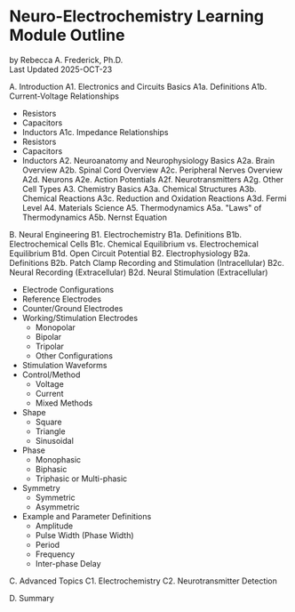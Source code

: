 # **Neuro-Electrochemistry Learning Module Outline**
by Rebecca A. Frederick, Ph.D. <br /> Last Updated 2025-OCT-23

A. Introduction
A1. Electronics and Circuits Basics
A1a. Definitions
A1b. Current-Voltage Relationships
- Resistors
- Capacitors
- Inductors
A1c. Impedance Relationships
- Resistors
- Capacitors
- Inductors
A2. Neuroanatomy and Neurophysiology Basics
A2a. Brain Overview
A2b. Spinal Cord Overview
A2c. Peripheral Nerves Overview
A2d. Neurons
A2e. Action Potentials
A2f. Neurotransmitters
A2g. Other Cell Types
A3. Chemistry Basics
A3a. Chemical Structures
A3b. Chemical Reactions
A3c. Reduction and Oxidation Reactions
A3d. Fermi Level
A4. Materials Science
A5. Thermodynamics
A5a. "Laws" of Thermodynamics
A5b. Nernst Equation

B. Neural Engineering
B1. Electrochemistry
B1a. Definitions
B1b. Electrochemical Cells
B1c. Chemical Equilibrium vs. Electrochemical Equilibrium
B1d. Open Circuit Potential
B2. Electrophysiology
B2a. Definitions
B2b. Patch Clamp Recording and Stimulation (Intracellular)
B2c. Neural Recording (Extracellular)
B2d. Neural Stimulation (Extracellular)
- Electrode Configurations
- Reference Electrodes
- Counter/Ground Electrodes
- Working/Stimulation Electrodes
  - Monopolar
  - Bipolar
  - Tripolar
  - Other Configurations
- Stimulation Waveforms
- Control/Method
  - Voltage
  - Current
  - Mixed Methods
- Shape
  - Square
  - Triangle
  - Sinusoidal
- Phase
  - Monophasic
  - Biphasic
  - Triphasic or Multi-phasic
- Symmetry
  - Symmetric
  - Asymmetric
- Example and Parameter Definitions
  - Amplitude
  - Pulse Width (Phase Width)
  - Period
  - Frequency
  - Inter-phase Delay

C. Advanced Topics
C1. Electrochemistry
C2. Neurotransmitter Detection

D. Summary